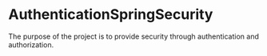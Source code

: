 # AuthenticationSpringSecurity
The purpose of the project is to provide security through authentication and authorization.
